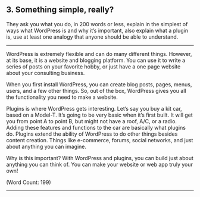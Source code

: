 ## 3. Something simple, really?

They ask you what you do, in 200 words or less, explain in the  simplest of ways what WordPress is and why it’s important, also  explain what a plugin is, use at least one analogy that anyone  should be able to understand. 

---

WordPress is extremely flexible and can do many different things. However, at its base, it is a website and blogging platform. You can use it to write a series of posts on your favorite hobby, or just have a one page website about your consulting business. 

When you first install WordPress, you can create blog posts, pages, menus, users, and a few other things. So, out of the box, WordPress gives you all the functionality you need to make a website. 

Plugins is where WordPress gets interesting. Let’s say you buy a kit car, based on a Model-T. It’s going to be very basic when it’s first built. It will get you from point A to point B, but might not have a roof, A/C, or a radio. Adding these features and functions to the car are basically what plugins do. Plugins extend the ability of WordPress to do other things besides content creation. Things like e-commerce, forums, social networks, and just about anything you can imagine. 

Why is this important? With WordPress and plugins, you can build just about anything you can think of. You can make your website or web app truly your own!

(Word Count: 199)

---